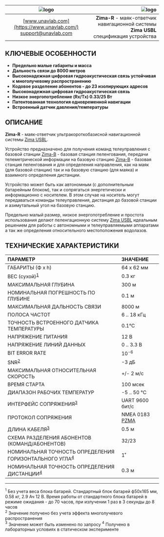 | ![logo](https://ucnl.github.io/documentation/sm_logo.png) | ![logo](https://ucnl.github.io/documentation/zima_r.png) |
| :---: | ---: |
| [www.unavlab.com](https://www.unavlab.com/) <br/> [support@unavlab.com](mailto:support@unavlab.com) | **Zima-R** - маяк-ответчик навигационной системы **Zima USBL** <br/> спецификация устройства |

## КЛЮЧЕВЫЕ ОСОБЕННОСТИ

* **Предельно малые габариты и масса**
* **Дальность связи до 8000 метров**
* **Высоконадежная цифровая гидроакустическая связь устойчивая к многолучевому распространению**
* **Кодовое разделение абонентов - до 23 изолирующих адресов**
* **Высоконадежная цифровая гидроакустическая связь**
* **Низкое энергопотребление (Rx/Tx) 0.33/25 Вт**
* **Патентованная технология одновременной навигации**
* **Встроенный датчик давления/температуры**

## ОПИСАНИЕ

**Zima-R** - маяк-ответчик ультракороткобазисной навигационной системы [Zima USBL](Zima_DataBrief_ru.md).  

Устройство предназначено для получения команд телеуправления с базовой станции [Zima-B](Zima_B_Specification_ru.md) - базовая станция пеленгования, передачи телеметрической информации на базовую станцию [Zima-B](Zima_B_Specification_ru.md) - базовая станция пеленгования и для определения направления, как на маяк (для базовой станции) так и на базовую станцию (для маяка) и взаимного 
определения дистанции.  

Устройство может быть как автономным (с дополнительным батарейным блоком), так и сопрягаться энергетически и информационно с носителем. 
В этом случае на носитель могут передаваться команды телеуправления, дистанция до базовой станции и азимутальный угол на базовую станцию.  

Предельно малый размер, низкое энергопотребление и простота использования делают пеленгационную систему [Zima USBL](Zima_DataBrief_ru.md) идеальным решением для работы с автономными и телеуправляемыми аппаратами а так же определения относительного местоположения водолазов.

<div style="page-break-after: always;"></div>

## ТЕХНИЧЕСКИЕ ХАРАКТЕРИСТИКИ

| ПАРАМЕТР | ЗНАЧЕНИЕ |
| :--- | :--- |
| ГАБАРИТЫ (Ф х h) | 64 x 62 мм |
| ВЕС (сухой)<sup>[1](#footnote1)</sup> | 0.3 кг |
| МАКСИМАЛЬНАЯ ГЛУБИНА | 300 м |
| НОМИНАЛЬНАЯ ПОГРЕШНОСТЬ ПО ГЛУБИНЕ | 0.1 м |
| МАКСИМАЛЬНАЯ ДАЛЬНОСТЬ СВЯЗИ | 8000 м |
| ПОЛОСА ЧАСТОТ | 6 .. 18 кГц |
| ТОЧНОСТЬ ВСТРОЕННОГО ДАТЧИКА ТЕМПЕРАТУРЫ | 0.1°С |
| НАПРЯЖЕНИЕ ПИТАНИЯ | 12 В |
| НАПРЯЖЕНИЕ ЛИНИЙ ДАННЫХ | 0 .. 3.3 В |
| BIT ERROR RATE | 10<sup>-6</sup> |
| SNR<sup>[2](#footnote2)</sup> | -3 дБ |
| МАКСИМАЛЬНАЯ ОТНОСИТЕЛЬНАЯ СКОРОСТЬ | +/- 2 м/с |
| ВРЕМЯ СТАРТА | 100 мсек |
| ДИАПАЗОН РАБОЧИХ ТЕМПЕРАТУР | -5 .. 50 °C |
| ИНТЕРФЕЙС СОПРЯЖЕНИЯ<sup>[3](#footnote3)</sup> | UART 9600 бит/с |
| ПРОТОКОЛ СОПРЯЖЕНИЯ | NMEA 0183 [PZMA](Zima_Protocol_Specification_ru.md) |
| ДЛИНА КАБЕЛЯ<sup>[3](#footnote3)</sup> | 0.5 м |
| СХЕМА РАЗДЕЛЕНИЯ АБОНЕНТОВ (КОМАНД/АБОНЕНТОВ) | 32/23 |
| НОМИНАЛЬНАЯ ТОЧНОСТЬ ОПРЕДЕЛЕНИЯ ГОРИЗОНТАЛЬНОГО УГЛА<sup>[4](#footnote4)</sup> | 1˚ |
| НОМИНАЛЬНАЯ ТОЧНОСТЬ ОПРЕДЕЛЕНИЯ ДИСТАНЦИИ<sup>[4](#footnote4)</sup> | 0.3 м |
  
________________
<a name="footnote1"><sup>1</sup></a> Без учета веса блока батарей. Стандартный блок батарей ф50х165 мм, 0.58 кг, 2.9 Ач 12 В. 
Время работы от стандартного блока батарей в режиме ожидания - до 70 часов, при излучении 1 раз в 3 секунды до 8 часов  
<a name="footnote2"><sup>2</sup></a> Значение получено без учета эффекта многолучевого распространения   
<a name="footnote3"><sup>3</sup></a> Значение может быть изменено по запросу
<a name="footnote4"><sup>4</sup></a> Получено в лабораторных условиях в статическом эксперименте

